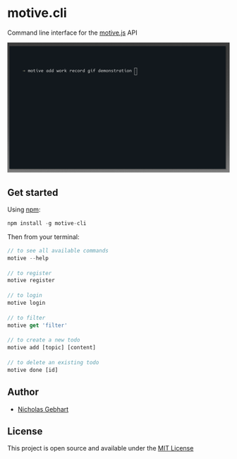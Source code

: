 # motive.cli

Command line interface for the [motive.js](https://github.com/gebhartn/motive.js) API

![motive-cli](/demo.gif)

## Get started

Using [npm]():

```js
npm install -g motive-cli
```

Then from your terminal:

```js
// to see all available commands
motive --help

// to register
motive register

// to login
motive login

// to filter
motive get 'filter'

// to create a new todo
motive add [topic] [content]

// to delete an existing todo
motive done [id]
```

## Author

- [Nicholas Gebhart](https://nicholasgebhart.com)

## License
This project is open source and available under the [MIT License](/LICENSE)
